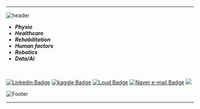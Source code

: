 - - - 
<div class="container">
  
![header](https://capsule-render.vercel.app/api?type=waving&color=auto&height=50&section=header&text=&fontSize=20)
<headers>
  
  
  + ***Physio***<br>
  + ***Healthcare***<br>
  + ***Rehabilitation***<br>  
  + ***Human factors***<br>
  + ***Robotics***<br>
  + ***Data/Ai***<br>
<br>
  
[![Linkedin Badge](https://img.shields.io/badge/-LinkedIn-blue?style=flat-square&logo=Linkedin&logoColor=white&link=https://www.linkedin.com/in/s245liu/)](https://www.linkedin.com/in/s245liu/)
[![kaggle Badge](https://img.shields.io/badge/kaggle-20BEFF?style=flat-square&logo=Kaggle&logoColor=black&link=https://www.kaggle.com/s245rw/)](https://www.kaggle.com/s245rw/)
[![Loud Badge](https://img.shields.io/badge/Loud-FF3008?style=flat-square&logo=Adobe&logoColor=black&link=https://www.loud.kr/m/s245liu)](https://www.loud.kr/m/s245liu)
[![Naver e-mail Badge](https://img.shields.io/badge/e_mail-03C75A?style=flat-square&logo=Naver&logoColor=white&link=mailto:pmpkc@naver.com)](mailto:pmpkc@naver.com)
<a href="https://github.com/piape"><img src="https://hits.seeyoufarm.com/api/count/incr/badge.svg?url=https%3A%2F%2Fgithub.com%2Fseondal&count_bg=%23000000&title_bg=%23000000&icon=github.svg&icon_color=%23E7E7E7&title=GitHub&edge_flat=false)"/></a>  
  
  
![Footer](https://capsule-render.vercel.app/api?type=waving&color=auto&height=50&section=footer)
- - - 
</div>
